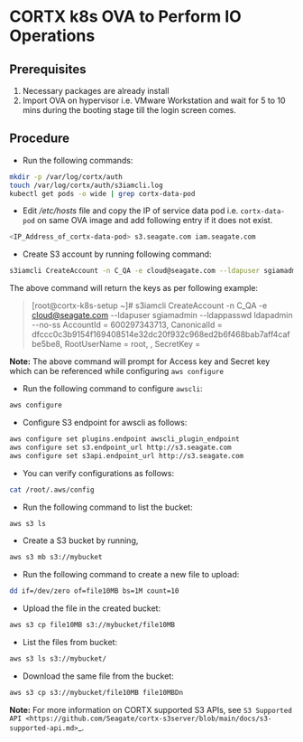 CORTX k8s OVA to Perform IO Operations
======================================


## Prerequisites

1. Necessary packages are already install
1. Import OVA on hypervisor i.e. VMware Workstation and wait for 5 to 10 mins during the booting stage till the login screen comes.


## Procedure

- Run the following commands:
```bash
mkdir -p /var/log/cortx/auth
touch /var/log/cortx/auth/s3iamcli.log
kubectl get pods -o wide | grep cortx-data-pod
```

- Edit */etc/hosts* file and copy the IP of service data pod i.e. `cortx-data-pod` on same OVA image
and add following entry if it does not exist.
```bash
<IP_Address_of_cortx-data-pod> s3.seagate.com iam.seagate.com
```

- Create S3 account by running following command:
```bash
s3iamcli CreateAccount -n C_QA -e cloud@seagate.com --ldapuser sgiamadmin --ldappasswd ldapadmin --no-ss
```

The above command will return the keys as per following example:

> [root@cortx-k8s-setup ~]# s3iamcli CreateAccount -n C_QA -e cloud@seagate.com --ldapuser sgiamadmin --ldappasswd ldapadmin --no-ss
AccountId = 600297343713, CanonicalId = dfccc0c3b9154f169408514e32dc20f932c968ed2b6f468bab7aff4cafbe5be8, RootUserName = root, <xxxxAccessKeyxxxx>, SecretKey = <xxxxSecretKeyxxxx>

**Note:** The above command will prompt for Access key and Secret key which can be referenced while configuring `aws configure` 

- Run the following command to configure `awscli`:
```bash
aws configure
```

- Configure S3 endpoint for awscli as follows:
```bash
aws configure set plugins.endpoint awscli_plugin_endpoint
aws configure set s3.endpoint_url http://s3.seagate.com
aws configure set s3api.endpoint_url http://s3.seagate.com
```

- You can verify configurations as follows:
```bash
cat /root/.aws/config
```

- Run the following command to list the bucket:
```bash
aws s3 ls
```

- Create a S3 bucket by running,
```bash
aws s3 mb s3://mybucket
```

- Run the following command to create a new file to upload:
```bash
dd if=/dev/zero of=file10MB bs=1M count=10
```

- Upload the file in the created bucket:
```bash
aws s3 cp file10MB s3://mybucket/file10MB
```

- List the files from bucket:
```bash
aws s3 ls s3://mybucket/
```

- Download the same file from the bucket:
```bash
aws s3 cp s3://mybucket/file10MB file10MBDn
```

**Note:** For more information on CORTX supported S3 APIs, see `S3 Supported API <https://github.com/Seagate/cortx-s3server/blob/main/docs/s3-supported-api.md>`_.
